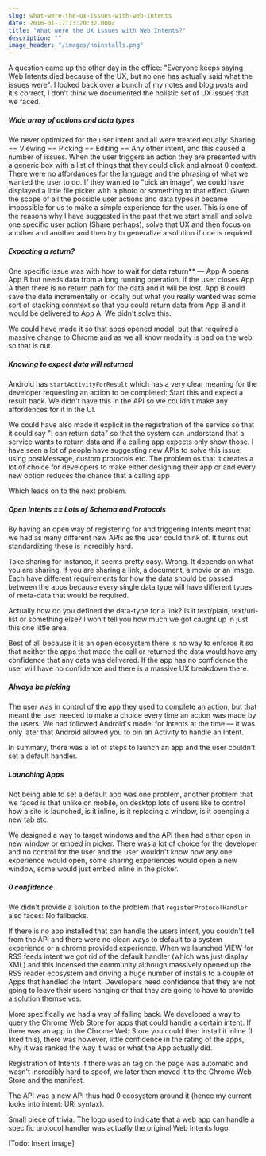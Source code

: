 ```yaml
---
slug: what-were-the-ux-issues-with-web-intents
date: 2016-01-17T13:20:32.000Z
title: "What were the UX issues with Web Intents?"
description: ""
image_header: "/images/noinstalls.png"
---
```


A question came up the other day in the office: "Everyone keeps saying Web
Intents died because of the UX, but no one has actually said what the issues
were". I looked back over a bunch of my notes and blog posts and it's
correct, I don't think we documented the holistic set of UX  issues that we
faced.

##### Wide array of actions and data types

We never optimized for the user intent and all were treated equally: Sharing
== Viewing == Picking == Editing == Any other intent, and this caused a number of
issues.  When the user triggers an action they are presented with a generic
box with a list of things that they could click and almost 0 context. There were no affordances
for the language and the phrasing of what we wanted the user to do.  If they 
wanted to "pick an image", we could have  displayed a little file
picker with a photo or something to that effect. Given the scope of all the 
possible user actions and data types it became impossible for us to make a
simple experience for the user. This is one of the reasons why I have suggested in the past that we
start small and solve one specific user action (Share perhaps),  solve that UX
and then focus on another and another and then try to generalize a solution
if one is required.

##### Expecting a return?

One specific issue was with how to wait for data return** &mdash; App A opens App B but 
needs data from a long running operation. If the user closes App A then there is 
no return path for the data and it will be lost. App B could save the data incrementally or 
locally but what you really wanted was some sort of stacking conntext so that you could 
return data from App B and it would be delivered to App A.  We didn't solve this. 

We could have made it so that apps opened modal, but that required a massive change to Chrome
and as we all know modality is bad on the web so that is out.

##### Knowing to expect data will returned

Android has `startActivityForResult` which has a very clear meaning for the developer requesting 
an action to be completed: Start this and expect a result back.  We didn't have this in the API
so we couldn't make any affordences for it in the UI.

We could have also made it explicit in the registration of the service so that it could say
"I can return data" so that the system can understand that a service wants to return data
and if a calling app expects only show those.  I have seen a lot of people have suggesting 
new APIs to solve this issue: using postMessage, custom protocols etc. The problem os that 
it creates a lot of choice for developers to make either designing their app or 
and every new option reduces the chance that a calling app

Which leads on to the next problem.

##### Open Intents == Lots of Schema and Protocols

By having an open way of registering for and triggering Intents meant that we had as many
different new APIs as the user could think of.  It turns out standardizing these is incredibly
hard.

Take sharing for instance, it seems pretty easy. Wrong. It depends on what you are sharing.
If you are sharing a link, a document, a movie or an image.  Each have different requirements
for how the data should be passed between the apps because every single data type will have different
types of meta-data that would be required.

Actually how do you defined the data-type for a link? Is it text/plain, text/uri-list or something else? 
I won't tell you how much we got caught up in just this one little area.

Best of all because it is an open ecosystem there is no way to enforce it so that neither the
apps that made the call or returned the data would have any confidence that any data was 
delivered.  If the app has no confidence the user will have no confidence and there is a 
massive UX breakdown there.

##### Always be picking

The user was in control of the app they used to complete an action, but that meant the user
 needed to make a choice every time an action was made by the users.  We had followed 
Android's model for Intents at the time &mdash; it was only later that Android allowed you to pin an Activity
to handle an Intent. 

In summary, there was a lot of steps to launch an app and the user couldn't 
set a default handler. 

##### Launching Apps

Not being able to set a default app was one problem, another problem that we faced is that
unlike on mobile, on desktop lots of users like to control how a site is launched, is it inline,
is it replacing a window, is it openging a new tab etc. 

We designed a way to target windows and the API then had either open in new window 
or embed in picker. There was a lot of choice for the developer and no control for the user 
and the user wouldn't know how any one experience would open, some sharing experiences 
would open a new window, some would just embed inline in the picker.

##### 0 confidence

We didn't provide a solution to the problem that `registerProtocolHandler`
also faces: No fallbacks. 

If there is no app installed that can handle the
users intent, you couldn't tell from the API and there were no clean ways to
default to a system experience or a chrome provided experience. When we
launched VIEW for RSS feeds intent we got rid of the default handler (which
was just display XML)  and this incensed the community although massively
opened up the RSS reader ecosystem and driving a  huge number of installs to a
couple of Apps that handled the Intent.  Developers need confidence that they
are not going to leave their users hanging or that they are going to have to
provide a solution themselves.

More specifically we had a way of falling back.  We developed a way to query
the Chrome Web Store for apps that could handle a certain intent. If there was
an app in the Chrome Web Store you  could then install it inline (I liked
this), there was however, little confidence in the  rating of the apps, why it
was ranked the way it was or what the App actually did.

Registration of Intents if there was an <intent> tag on the page was automatic
and wasn't  incredibly hard to spoof, we later then moved it to the Chrome Web
Store and the manifest.

The API was a new API thus had 0 ecosystem around it (hence my current looks
into intent: URI syntax).

Small piece of trivia. The logo used to indicate that a web app can handle a
specific protocol handler was actually the original Web Intents logo.

[Todo: Insert image]